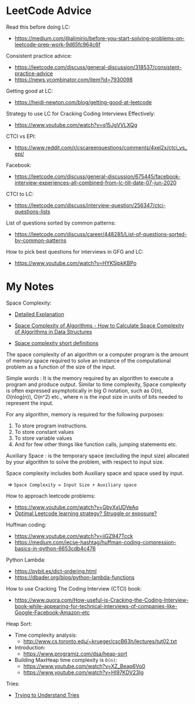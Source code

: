 # LeetCode Advice

Read this before doing LC:

- https://medium.com/@alimirio/before-you-start-solving-problems-on-leetcode-prep-work-9d65fc964c6f

Consistent practice advice:
- https://leetcode.com/discuss/general-discussion/318537/consistent-practice-advice
- https://news.ycombinator.com/item?id=7930098

Getting good at LC:

- https://heidi-newton.com/blog/getting-good-at-leetcode

Strategy to use LC for Cracking Coding Interviews Effectively:

- https://www.youtube.com/watch?v=q15JgVVLXQg

CTCI vs EPI:

- https://www.reddit.com/r/cscareerquestions/comments/4xel2x/ctci_vs_epi/

Facebook:

- https://leetcode.com/discuss/general-discussion/675445/facebook-interview-experiences-all-combined-from-lc-till-date-07-jun-2020

CTCI to LC:

- https://leetcode.com/discuss/interview-question/256347/ctci-questions-lists

List of questions sorted by common patterns:

- https://leetcode.com/discuss/career/448285/List-of-questions-sorted-by-common-patterns

How to pick best questions for interviews in GFG and LC:

- https://www.youtube.com/watch?v=HYK5lpkKBPo

# My Notes

Space Complexity:

- [Detailed Explanation](https://www.youtube.com/watch?v=yOb0BL-84h8)

- [Space Complexity of Algorithms - How to Calculate Space Complexity of Algorithms in Data Structures
](https://www.youtube.com/watch?v=yOb0BL-84h8)
- [Space complexity short definitions](https://www.geeksforgeeks.org/g-fact-86/)

The space complexity of an algorithm or a computer program is the amount of memory space required to solve an instance of the computational problem as a function of the size of the input.

Simple words : It is the memory required by an algorithm to execute a program and produce output. Similar to time complexity, Space complexity is often expressed asymptotically in big O notation, such as O(n), O(nlog(n)), O(n^2) etc., where n is the input size in units of bits needed to represent the input.

For any algorithm, memory is required for the following purposes:

1. To store program instructions.
2. To store constant values
3. To store variable values
4. And for few other things like function calls, jumping statements etc.

Auxiliary Space : is the temporary space (excluding the input size) allocated by your algorithm to solve the problem, with respect to input size.

Space complexity includes both Auxiliary space and space used by input.

​		=> `Space Complexity = Input Size + Auxiliary space`

How to approach leetcode problems:

- https://www.youtube.com/watch?v=GbyXxUDVeAo
- [Optimal Leetcode learning strategy? Struggle or exposure?](https://www.reddit.com/r/cscareerquestions/comments/6rsxbm/optimal_leetcode_learning_strategy_struggle_or/dl971lp/)

Huffman coding:

- https://www.youtube.com/watch?v=iiGZ947Tcck
- https://medium.com/iecse-hashtag/huffman-coding-compression-basics-in-python-6653cdb4c476

Python Lambda:

- https://pybit.es/dict-ordering.html
- https://dbader.org/blog/python-lambda-functions

How to use Cracking The Coding Interview (CTCI) book:

- https://www.quora.com/How-useful-is-Cracking-the-Coding-Interview-book-while-appearing-for-technical-interviews-of-companies-like-Google-Facebook-Amazon-etc

Heap Sort:
- Time complexity analysis:
  - http://www.cs.toronto.edu/~krueger/cscB63h/lectures/tut02.txt
- Introduction:
  - https://www.programiz.com/dsa/heap-sort
- Building MaxHeap time complexity is `O(n)`:
  - https://www.youtube.com/watch?v=XZ_Beap6Vo0
  - https://www.youtube.com/watch?v=HI97KDV23Ig

Tries:
- [Trying to Understand Tries](https://medium.com/basecs/trying-to-understand-tries-3ec6bede0014)
